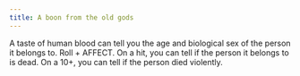 ```yaml
---
title: A boon from the old gods
---
```


A taste of human blood can tell you the age and biological sex of the person it belongs to. Roll + AFFECT.
On a hit, you can tell if the person it belongs to is dead. On a 10+, you can tell if the person died violently.
